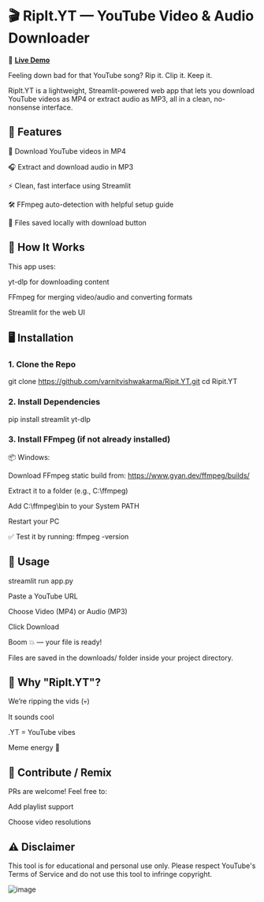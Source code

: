 # 🎬 RipIt.YT — YouTube Video & Audio Downloader

🔗 **[Live Demo](https://your-deployment-url.com)**

Feeling down bad for that YouTube song?
Rip it. Clip it. Keep it.

RipIt.YT is a lightweight, Streamlit-powered web app that lets you download YouTube videos as MP4 or extract audio as MP3, all in a clean, no-nonsense interface.

## 🚀 Features
🎥 Download YouTube videos in MP4

🎧 Extract and download audio in MP3

⚡ Clean, fast interface using Streamlit

🛠 FFmpeg auto-detection with helpful setup guide

💾 Files saved locally with download button

## 🧠 How It Works
This app uses:

yt-dlp for downloading content

FFmpeg for merging video/audio and converting formats

Streamlit for the web UI

## 🖥️ Installation

### 1. Clone the Repo
git clone https://github.com/varnitvishwakarma/Ripit.YT.git
cd Ripit.YT

### 2. Install Dependencies
pip install streamlit yt-dlp

### 3. Install FFmpeg (if not already installed)
📦 Windows:

Download FFmpeg static build from: https://www.gyan.dev/ffmpeg/builds/

Extract it to a folder (e.g., C:\ffmpeg)

Add C:\ffmpeg\bin to your System PATH

Restart your PC

✅ Test it by running:
ffmpeg -version

## 🎯 Usage
streamlit run app.py

Paste a YouTube URL

Choose Video (MP4) or Audio (MP3)

Click Download

Boom 💥 — your file is ready!

Files are saved in the downloads/ folder inside your project directory.

## 🧃 Why "RipIt.YT"?
We’re ripping the vids (💀)

It sounds cool

.YT = YouTube vibes

Meme energy 💅

## 🤝 Contribute / Remix
PRs are welcome! Feel free to:

Add playlist support

Choose video resolutions


## ⚠️ Disclaimer
This tool is for educational and personal use only.
Please respect YouTube's Terms of Service and do not use this tool to infringe copyright.


![image](https://github.com/user-attachments/assets/7ffca2bb-a409-4516-9bb5-49ead036017d)

